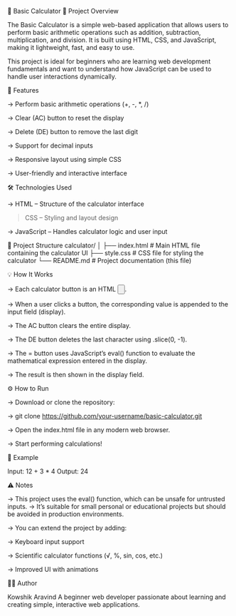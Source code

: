 🧮 Basic Calculator
📘 Project Overview

The Basic Calculator is a simple web-based application that allows users to perform basic arithmetic operations such as addition, subtraction, multiplication, and division.
It is built using HTML, CSS, and JavaScript, making it lightweight, fast, and easy to use.

This project is ideal for beginners who are learning web development fundamentals and want to understand how JavaScript can be used to handle user interactions dynamically.

🚀 Features

-> Perform basic arithmetic operations (+, -, *, /)

-> Clear (AC) button to reset the display

-> Delete (DE) button to remove the last digit

-> Support for decimal inputs

-> Responsive layout using simple CSS

-> User-friendly and interactive interface

🛠️ Technologies Used

-> HTML – Structure of the calculator interface

> CSS – Styling and layout design

-> JavaScript – Handles calculator logic and user input

📂 Project Structure
calculator/
│
├── index.html       # Main HTML file containing the calculator UI
├── style.css        # CSS file for styling the calculator
└── README.md        # Project documentation (this file)

💡 How It Works

-> Each calculator button is an HTML <input type="button">.

-> When a user clicks a button, the corresponding value is appended to the input field (display).

-> The AC button clears the entire display.

-> The DE button deletes the last character using .slice(0, -1).

-> The = button uses JavaScript’s eval() function to evaluate the mathematical expression entered in the display.

-> The result is then shown in the display field.

⚙️ How to Run

-> Download or clone the repository:

-> git clone https://github.com/your-username/basic-calculator.git


-> Open the index.html file in any modern web browser.

-> Start performing calculations!

🧩 Example

Input: 12 + 3 * 4
Output: 24

⚠️ Notes

-> This project uses the eval() function, which can be unsafe for untrusted inputs.
-> It’s suitable for small personal or educational projects but should be avoided in production environments.

-> You can extend the project by adding:

-> Keyboard input support

-> Scientific calculator functions (√, %, sin, cos, etc.)

-> Improved UI with animations

👨‍💻 Author

Kowshik Aravind
A beginner web developer passionate about learning and creating simple, interactive web applications.

